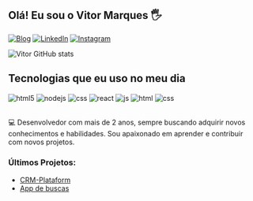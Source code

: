 ## Olá! Eu sou o Vitor Marques 🖐️

[![Blog](https://img.shields.io/website?label=https://meu-site-vitor-marques.netlify.app&style=for-the-badge&url=https://meu-site-vitor-marques.netlify.app)](https://meu-site-vitor-marques.netlify.app)
[![LinkedIn](https://img.shields.io/badge/LinkedIn-0077B5?style=for-the-badge&logo=linkedin&logoColor=white)](www.linkedin.com/in/vitor-marques-9199ab17a)
[![Instagram](https://img.shields.io/badge/Instagram-E4405F?style=for-the-badge&logo=instagram&logoColor=white)](https://www.instagram.com/__marques.v)

![Vitor GitHub stats](https://github-readme-stats.vercel.app/api?username=MarquesVitor01&show_icons=true&theme=radical)

## Tecnologias que eu uso no meu dia

<div style="display: inline_block">
  <img align="center" alt="html5" src="https://img.shields.io/badge/Java-ED8B00?style=for-the-badge&logo=openjdk&logoColor=white" />
  <img align="center" alt="nodejs" src="https://img.shields.io/badge/Node.js-43853D?style=for-the-badge&logo=node.js&logoColor=white" />
  <img align="center" alt="css" src="https://img.shields.io/badge/AngularJS-E23237?style=for-the-badge&logo=angularjs&logoColor=white" />
  <img align="center" alt="react" src="https://img.shields.io/badge/React-20232A?style=for-the-badge&logo=react&logoColor=61DAFB" />
  <img align="center" alt="js" src="https://img.shields.io/badge/TypeScript-007ACC?style=for-the-badge&logo=typescript&logoColor=white" />
  <img align="center" alt="html" src="https://img.shields.io/badge/HTML-239120?style=for-the-badge&logo=html5&logoColor=white" />
    <img align="center" alt="css" src="https://img.shields.io/badge/CSS-239120?&style=for-the-badge&logo=css3&logoColor=white" />
</div><br/>

💻 Desenvolvedor com mais de 2 anos, sempre buscando adquirir novos conhecimentos e habilidades. Sou apaixonado em aprender e contribuir com novos projetos.

### Últimos Projetos:

- [CRM-Plataform](https://grupomapscartaodigital.com.br/)<br/>
- [App de buscas](https://grupomapsempresas.com.br/)<br/>

